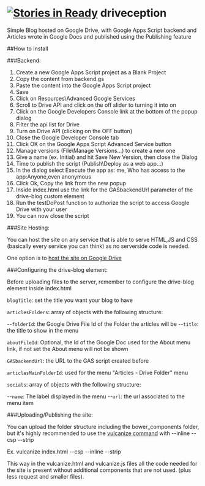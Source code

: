 [![Stories in Ready](https://badge.waffle.io/SmokyBob/driveception.png?label=ready&title=Ready)](https://waffle.io/SmokyBob/driveception)
driveception
============

Simple Blog hosted on Google Drive, with Google Apps Script backend and Articles wrote in Google Docs and published using the Publishing feature

##How to Install

###Backend:

1. Create a new Google Apps Script project as a Blank Project
2. Copy the content from backend.gs
3. Paste the content into the Google Apps Script project
4. Save
5. Click on Resources\Advanced Google Services
6. Scroll to Drive API and click on the off slider to turning it into on
7. Click on the Google Developers Console link at the bottom of the popup dialog
8. Filter the api list for Drive
9. Turn on Drive API (clicking on the OFF button)
10. Close the Google Developer Console tab
11. Click OK on the Google Apps Script Advanced Service button
12. Manage versions (File\Manage Versions...) to create a new one
13. Give a name (ex. Initial) and hit Save New Version, then close the Dialog
14. Time to publish the script (Publish\Deploy as a web app...)
15. In the dialog select Execute the app as: me, Who has access to the app:Anyone,even anonymous
16. Click Ok, Copy the link from the new popup
17. Inside index.html use the link for the GASbackendUrl parameter of the drive-blog custom element
18. Run the testDoPost function to authorize the script to access Google Drive with your user
17. You can now close the script

###Site Hosting:

You can host the site on any service that is able to serve HTML,JS and CSS (basically every service you can think) as no serverside code is needed.

One option is to [host the site on Google Drive](https://support.google.com/drive/answer/2881970?hl=en)


###Configuring the drive-blog element:

Before uploading files to the server, remember to configure the drive-blog element inside index.html


`blogTitle`: set the title you want your blog to have

`articlesFolders`: array of objects with the following structure:

--`folderId`: the Google Drive File Id of the Folder the articles will be
--`title`: the title to show in the menu

`aboutFileId`: Optional, the Id of the Google Doc used for the About menu link, if not set the About menu will not be shown

`GASbackendUrl`: the URL to the GAS script created before

`articlesMainFolderId`: used for the menu "Articles - Drive Folder" menu

`socials`: array of objects with the following structure:

--`name`: The label displayed in the menu
--`url`: the url associated to the menu item

###Uploading/Publishing the site:

You can upload the folder structure including the bower_components folder, but it's highly recommended to use the [vulcanize command](https://github.com/polymer/vulcanize) with --inline --csp --strip

Ex. vulcanize index.html --csp --inline --strip

This way in the vulcanize.html and vulcanize.js files all the code needed for the site is present without additional components that are not used. (plus less request and smaller files).
